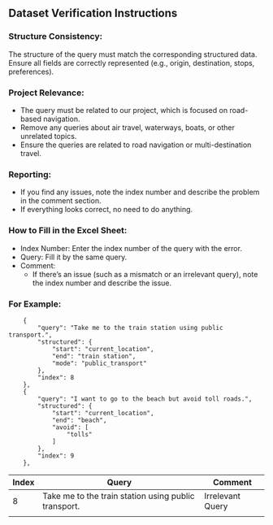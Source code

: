  ## Dataset Verification Instructions

### Structure Consistency:
The structure of the query must match the corresponding structured data. Ensure all fields are correctly represented (e.g., origin, destination, stops, preferences).

### Project Relevance:
* The query must be related to our project, which is focused on road-based navigation.
* Remove any queries about air travel, waterways, boats, or other unrelated topics.
* Ensure the queries are related to road navigation or multi-destination travel.

### Reporting:
* If you find any issues, note the index number and describe the problem in the comment section.
* If everything looks correct, no need to do anything.

### How to Fill in the Excel Sheet:
* Index Number: Enter the index number of the query with the error.
* Query: Fill it by the same query.
* Comment:
  * If there’s an issue (such as a mismatch or an irrelevant query), note the index number and describe the issue.

### For Example:
```
    {
        "query": "Take me to the train station using public transport.",
        "structured": {
            "start": "current_location",
            "end": "train station",
            "mode": "public_transport"
        },
        "index": 8
    },
    {
        "query": "I want to go to the beach but avoid toll roads.",
        "structured": {
            "start": "current_location",
            "end": "beach",
            "avoid": [
                "tolls"
            ]
        },
        "index": 9
    },
```
| Index | Query | Comment |
| ----- | ----- | ------- |
| 8 | Take me to the train station using public transport. | Irrelevant Query |
|  |  |  |
